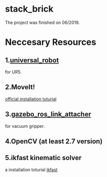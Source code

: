 # stack_brick
The project was finished on 06/2019.  
  
  
# Neccesary Resources  
## 1.[universal_robot](https://github.com/ros-industrial/universal_robot)  
for UR5.  
## 2.MoveIt!  
[official installation tuturial](http://docs.ros.org/kinetic/api/moveit_tutorials/html/)  
## 3.[gazebo_ros_link_attacher](https://github.com/pal-robotics/gazebo_ros_link_attacher.git)  
for vacuum gripper.  
## 4.OpenCV (at least 2.7 version)  
## 5.ikfast kinematic solver
a installation toturial [ikfast](http://docs.ros.org/kinetic/api/moveit_tutorials/html/doc/ikfast/ikfast_tutorial.html)  
